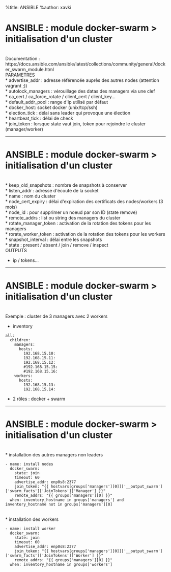 %title: ANSIBLE
%author: xavki


# ANSIBLE : module docker-swarm > initialisation d'un cluster

<br>
Documentation : https://docs.ansible.com/ansible/latest/collections/community/general/docker_swarm_module.html

<br>
PARAMETRES

<br>
* advertise_addr : adresse référencée auprès des autres nodes (attention vagrant ;))

<br>
* autolock_managers : vérouillage des datas des managers via une clef

<br>
* ca_cert / ca_force_rotate / client_cert / client_key...

<br>
* default_addr_pool : range d'ip utilisé par défaut

<br>
* docker_host: socket docker (unix/tcp/ssh)

<br>
* election_tick : délai sans leader qui provoque une élection

<br>
* heartbeat_tick : délai de check

<br>
* join_token : lorsque state vaut join, token pour rejoindre le cluster (manager/worker)

----------------------------------------------------------------------------------------

# ANSIBLE : module docker-swarm > initialisation d'un cluster


<br>
* keep_old_snapshots : nombre de snapshots à conserver

<br>
* listen_addr : adresse d'écoute de la socket

<br>
* name : nom du cluster

<br>
* node_cert_expiry  : délai d'expiration des certificats des nodes/workers (3 mois)

<br>
* node_id : pour supprimer un noeud par son ID (state remove)

<br>
* remote_addrs : list ou string des managers du cluster

<br>
* rotate_manager_token : activation de la rotation des tokens pour les managers

<br>
* rorate_worker_token : activation de la rotation des tokens pour les workers

<br>
* snapshot_interval : délai entre les snapshots

<br>
* state : present / absent / join / remove / inspect

<br>
OUTPUTS

* ip / tokens...

----------------------------------------------------------------------------------------

# ANSIBLE : module docker-swarm > initialisation d'un cluster


<br>
Exemple : cluster de 3 managers avec 2 workers

* inventory

```
all:
  children:
    managers:
      hosts:
        192.168.15.10:
        192.168.15.11:
        192.168.15.12:
        #192.168.15.15:
        #192.168.15.16:
    workers:
      hosts:
        192.168.15.13:
        192.168.15.14:
```

* 2 rôles : docker + swarm

----------------------------------------------------------------------------------------

# ANSIBLE : module docker-swarm > initialisation d'un cluster

<br>
* installation des autres managers non leaders

```
- name: install nodes
  docker_swarm:
    state: join
    timeout: 60
    advertise_addr: enp0s8:2377
    join_token: "{{ hostvars[groups['managers'][0]]['__output_swarm']['swarm_facts']['JoinTokens']['Manager'] }}"
    remote_addrs: "{{ groups['managers'][0] }}"
  when: inventory_hostname in groups['managers'] and inventory_hostname not in groups['managers'][0]
```

<br>
* installation des workers

```
- name: install worker
  docker_swarm:
    state: join
    timeout: 60
    advertise_addr: enp0s8:2377
    join_token: "{{ hostvars[groups['managers'][0]]['__output_swarm']['swarm_facts']['JoinTokens']['Worker'] }}"
    remote_addrs: "{{ groups['managers'][0] }}"
  when: inventory_hostname in groups['workers']
```
